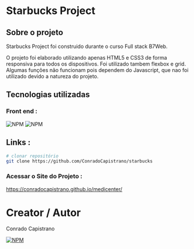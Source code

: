 # Starbucks Project

## Sobre o projeto

Starbucks Project foi construido durante o curso Full stack B7Web. 

O projeto foi elaborado utilizando apenas HTML5 e CSS3 de forma responsiva para todos os dispositivos. Foi utilizado tambem flexbox e grid.
Algumas funções não funcionam pois dependem do Javascript, que nao foi utilizado devido a natureza do projeto.

## Tecnologias utilizadas

### Front end : 
![NPM](https://img.shields.io/badge/HTML5-E34F26?style=for-the-badge&logo=html5&logoColor=white)
![NPM](https://img.shields.io/badge/CSS3-1572B6?style=for-the-badge&logo=css3&logoColor=white)

## Links :

```bash
# clonar repositório
git clone https://github.com/ConradoCapistrano/starbucks
```

### Acessar o Site do Projeto :
https://conradocapistrano.github.io/medicenter/


# Creator / Autor

Conrado Capistrano

[![NPM](https://img.shields.io/badge/LinkedIn-0077B5?style=for-the-badge&logo=linkedin&logoColor=white)](https://www.linkedin.com/in/conrado-capistrano88)
